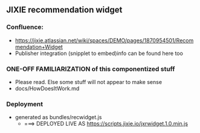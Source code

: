 ## JIXIE recommendation widget

### Confluence: 
 - https://jixie.atlassian.net/wiki/spaces/DEMO/pages/1870954501/Recommendation+Widget
 - Publisher integration (snipplet to embed)info can be found here too
 
 
### ONE-OFF FAMILIARIZATION of this componentized stuff
 - Please read. Else some stuff will not appear to make sense
 - docs/HowDoesItWork.md

### Deployment 
- generated as bundles/recwidget.js
    - ===> DEPLOYED LIVE AS https://scripts.jixie.io/jxrwidget.1.0.min.js

